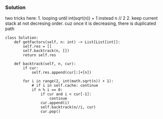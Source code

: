 ### Solution
two tricks here: 1. looping until int(sqrt(n)) + 1 instead n // 2  2. keep current stack at not decresing order. cuz once it is decreasing, there is duplicated path
```
class Solution:
    def getFactors(self, n: int) -> List[List[int]]:
        self.res = []
        self.backtrack(n, [])
        return self.res
    
    def backtrack(self, n, cur):
        if cur:
            self.res.append(cur[:]+[n])
        
        for i in range(2, int(math.sqrt(n)) + 1):
            # if i in self.cache: continue
            if n % i == 0:
                if cur and i < cur[-1]:
                    continue
                cur.append(i)
                self.backtrack(n//i, cur)
                cur.pop()
```